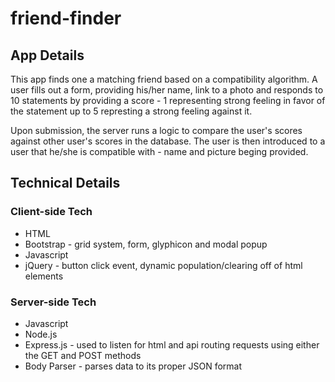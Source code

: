 # friend-finder

## App Details

This app finds one a matching friend based on a compatibility algorithm. A user fills out a form, providing his/her name, link to a photo and responds to 10 statements by providing a score - 1 representing strong feeling in favor of the statement up to 5 represting a strong feeling against it.

Upon submission, the server runs a logic to compare the user's scores against other user's scores in the database. The user is then introduced to a user that he/she is compatible with - name and picture beging provided.

## **Technical Details**

### Client-side Tech
  * HTML 
  * Bootstrap - grid system, form, glyphicon and modal popup 
  * Javascript
  * jQuery - button click event, dynamic population/clearing off of html elements

### Server-side Tech 
  * Javascript
  * Node.js
  * Express.js - used to listen for html and api routing requests using either the GET and POST methods
  * Body Parser - parses data to its proper JSON format
